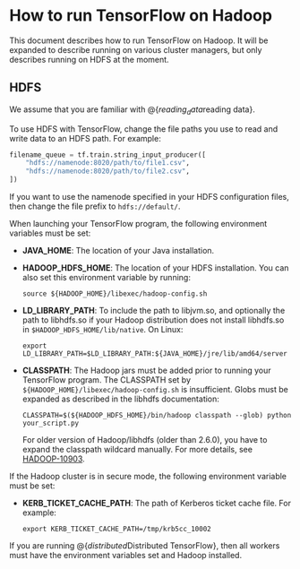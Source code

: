 # How to run TensorFlow on Hadoop

This document describes how to run TensorFlow on Hadoop. It will be expanded to
describe running on various cluster managers, but only describes running on HDFS
at the moment.

## HDFS

We assume that you are familiar with @{$reading_data$reading data}.

To use HDFS with TensorFlow, change the file paths you use to read and write
data to an HDFS path. For example:

```python
filename_queue = tf.train.string_input_producer([
    "hdfs://namenode:8020/path/to/file1.csv",
    "hdfs://namenode:8020/path/to/file2.csv",
])
```

If you want to use the namenode specified in your HDFS configuration files, then
change the file prefix to `hdfs://default/`.

When launching your TensorFlow program, the following environment variables must
be set:

*   **JAVA_HOME**: The location of your Java installation.
*   **HADOOP_HDFS_HOME**: The location of your HDFS installation. You can also
    set this environment variable by running:

    ```shell
    source ${HADOOP_HOME}/libexec/hadoop-config.sh
    ```

*   **LD_LIBRARY_PATH**: To include the path to libjvm.so, and optionally the path 
    to libhdfs.so if your Hadoop distribution does not install libhdfs.so in 
    `$HADOOP_HDFS_HOME/lib/native`. On Linux:

    ```shell
    export LD_LIBRARY_PATH=$LD_LIBRARY_PATH:${JAVA_HOME}/jre/lib/amd64/server
    ```

*   **CLASSPATH**: The Hadoop jars must be added prior to running your
    TensorFlow program. The CLASSPATH set by
    `${HADOOP_HOME}/libexec/hadoop-config.sh` is insufficient. Globs must be
    expanded as described in the libhdfs documentation:

    ```shell
    CLASSPATH=$(${HADOOP_HDFS_HOME}/bin/hadoop classpath --glob) python your_script.py
    ```
    For older version of Hadoop/libhdfs (older than 2.6.0), you have to expand the
    classpath wildcard manually. For more details, see
    [HADOOP-10903](https://issues.apache.org/jira/browse/HADOOP-10903).

If the Hadoop cluster is in secure mode, the following environment variable must
be set:

*   **KERB_TICKET_CACHE_PATH**: The path of Kerberos ticket cache file. For example:

    ```shell
    export KERB_TICKET_CACHE_PATH=/tmp/krb5cc_10002
    ```

If you are running @{$distributed$Distributed TensorFlow}, then all
workers must have the environment variables set and Hadoop installed.

